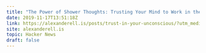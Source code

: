 ```yaml
---
title: "The Power of Shower Thoughts: Trusting Your Mind to Work in the Background"
date: 2019-11-17T13:51:18Z
link: https://alexanderell.is/posts/trust-in-your-unconscious/?utm_medium=RSS&utm_source=hune
site: alexanderell.is
topic: Hacker News
draft: false
---
```

